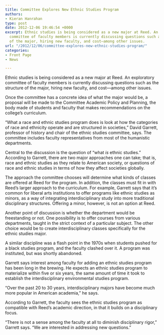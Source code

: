 ```yaml
---
title: Committee Explores New Ethnic Studies Program
authors:
- Kieran Hanrahan
type: post
date: 2012-12-06 19:46:54 +0000
excerpt: Ethnic studies is being considered as a new major at Reed. An exploratory
  committee of faculty members is currently discussing questions such as the structure
  of the major, hiring new faculty, and cost—among other issues.
url: "/2012/12/06/committee-explores-new-ethnic-studies-program/"
categories:
- Front Page
- News

---
```

Ethnic studies is being considered as a new major at Reed. An exploratory committee of faculty members is currently discussing questions such as the structure of the major, hiring new faculty, and cost—among other issues.

Once the committee has a concrete idea of what the major would be, a proposal will be made to the Committee Academic Policy and Planning, the body made of students and faculty that makes recommendations on the college&#8217;s curriculum.

“What a race and ethnic studies program does is look at how the categories of race and ethnicity operate and are structured in societies,” David Garrett, professor of history and chair of the ethnic studies committee, says. The committee includes faculty representatives from most of the humanistic departments.

Central to the discussion is the question of “what _is_ ethnic studies.” According to Garrett, there are two major approaches one can take; that is, race and ethnic studies as they relate to American society, or questions of race and ethnic studies in terms of how they affect societies globally.

The approach the committee chooses will determine what kinds of classes are offered at Reed for the program. In addition, the classes must fit in with Reed’s larger approach to the curriculum. For example, Garrett says that it’s common for liberal arts institutions to offer programs like ethnic studies as minors, as a way of integrating interdisciplinary study into more traditional disciplinary structures. Offering a minor, however, is not an option at Reed.

Another point of discussion is whether the department would be freestanding or not. One possibility is to offer courses from various departments, taught in the strict context of a particular subject. The other choice would be to create interdisciplinary classes specifically for the ethnic studies major.

A similar discipline was a flash point in the 1970s when students pushed for a black studies program, and the faculty clashed over it. A program was instituted, but was shortly abandoned.

Garrett says interest among faculty for adding an ethnic studies program has been long in the brewing. He expects an ethnic studies program to materialize within five or six years, the same amount of time it took to establish the interdisciplinary environmental studies program.

“Over the past 20 to 30 years, interdisciplinary majors have become much more popular in American academia,” he says.

According to Garrett, the faculty sees the ethnic studies program as compatible with Reed’s academic direction, in that it builds on a disciplinary focus.

“There is not a sense among the faculty at all to diminish disciplinary rigor,” Garrett says. “We are interested in addressing new questions.”